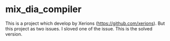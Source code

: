 # mix_dia_compiler
This is a project which develop by Xerions (https://github.com/xerions). But this project as two issues. I sloved one of the issue. This is the solved version.
